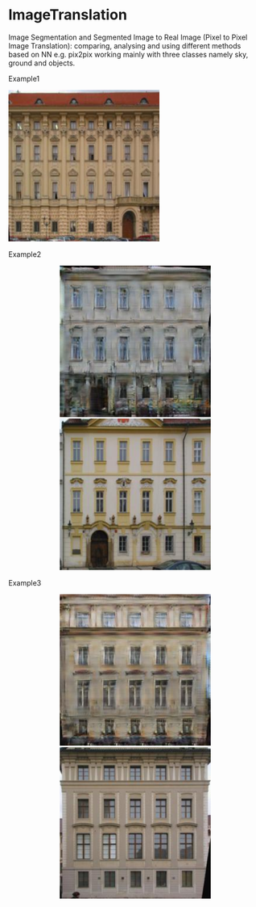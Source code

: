 # ImageTranslation
Image Segmentation and Segmented Image to Real Image (Pixel to Pixel Image Translation): comparing, analysing and using different methods based on NN e.g. pix2pix working mainly with three classes namely sky, ground and objects.


Example1
<p align="center">

  <img src="
https://github.com/ImageSeg/ImageTranslation/blob/master/result/gold_standard/cmp_b0202.jpg" width="300" title="Output image"/>
</p>
Example2
<p align="center">
  <img src="https://github.com/ImageSeg/ImageTranslation/blob/master/result/facades/cmp_b0203.jpg" width="300" title="Input image"/>
  <img src="
https://github.com/ImageSeg/ImageTranslation/blob/master/result/gold_standard/cmp_b0203.jpg" width="300" title="Output image"/>
</p>
Example3
<p align="center">
  <img src="https://github.com/ImageSeg/ImageTranslation/blob/master/result/facades/cmp_b0204.jpg" width="300" title="Input image"/>
  <img src="
https://github.com/ImageSeg/ImageTranslation/blob/master/result/gold_standard/cmp_b0204.jpg" width="300" title="Output image"/>
</p>
